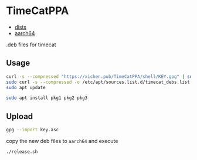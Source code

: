 # TimeCatPPA

- [dists](./dists)
- [aarch64](./aarch64)

.deb files for timecat

## Usage

```sh
curl -s --compressed "https://xichen.pub/TimeCatPPA/shell/KEY.gpg" | sudo apt-key add -
sudo curl -s --compressed -o /etc/apt/sources.list.d/timecat_debs.list "https://xichen.pub/TimeCatPPA/shell/debs.list"
sudo apt update
```

```sh
sudo apt install pkg1 pkg2 pkg3
```

## Upload

```sh
gpg --import key.asc
```

copy the new deb files to `aarch64` and execute

```sh
./release.sh
```